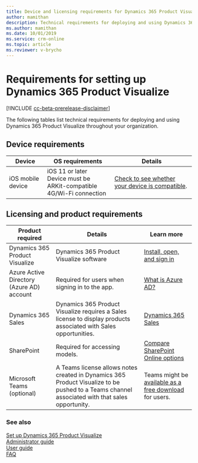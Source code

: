 ```yaml
---
title: Device and licensing requirements for Dynamics 365 Product Visualize
author: mamithan
description: Technical requirements for deploying and using Dynamics 365 Product Visualize throughout your organization
ms.author: mamithan
ms.date: 10/01/2019
ms.service: crm-online
ms.topic: article
ms.reviewer: v-brycho
---
```


# Requirements for setting up Dynamics 365 Product Visualize

[!INCLUDE [cc-beta-prerelease-disclaimer](../includes/cc-beta-prerelease-disclaimer.md)]

The following tables list technical requirements for deploying and using Dynamics 365 Product Visualize throughout your organization.

## Device requirements

|Device|OS requirements|Details|
|--------------------|-------------------------------------|--------------------------------------------|
|iOS mobile device|iOS 11 or later<br>Device must be ARKit-compatible<br>4G/Wi-Fi connection|[Check to see whether your device is compatible](https://go.microsoft.com/fwlink/p/?linkid=2082564).|

## Licensing and product requirements

|Product required|Details|Learn more|
|--------------------|-------------------------------------|--------------------------------------------|
|Dynamics 365 Product Visualize|Dynamics 365 Product Visualize software|[Install, open, and sign in](sign-in.md)|
|Azure Active Directory (Azure AD) account|Required for users when signing in to the app.|[What is Azure AD?](https://docs.microsoft.com/azure/active-directory/fundamentals/active-directory-whatis)|
|Dynamics 365 Sales|Dynamics 365 Product Visualize requires a Sales license to display products associated with Sales opportunities.|[Dynamics 365 Sales](https://dynamics.microsoft.com/sales/overview/)|
|SharePoint|Required for accessing models.|[Compare SharePoint Online options](https://products.office.com/sharepoint/compare-sharepoint-plans)|
|Microsoft Teams (optional)|A Teams license allows notes created in Dynamics 365 Product Visualize to be pushed to a Teams channel associated with that sales opportunity.|Teams might be [available as a free download](https://teams.microsoft.com/downloads) for users.<!--note from editor: I'm not sure what this is saying. It's not that Teams "might" be a free download, it definitely is. Should it say something like "You can [download Teams](https://teams.microsoft.com/downloads) to evaluate whether the free version meets your organization's needs or should you plan to purchase Teams licenses." Or maybe link to https://www.microsoft.com/microsoft-365/microsoft-teams/free instead?--> |

### See also

[Set up Dynamics 365 Product Visualize](setup.md)<br>
[Administrator guide](admin-guide.md)<br>
[User guide](user-guide.md)<br>
[FAQ](faq.md)<br>
